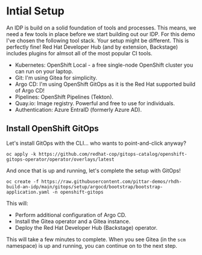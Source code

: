 # Intial Setup

An IDP is build on a solid foundation of tools and processes.  This means, we need a few tools in place before we start building out our IDP.  For this demo I've chosen the following tool stack.  Your setup might be different.  This is perfectly fine!  Red Hat Developer Hub (and by extension, Backstage) includes plugins for almsot all of the most popular CI tools.

* Kubernetes:  OpenShift Local - a free single-node OpenShift cluster you can run on your laptop.
* Git:  I'm using Gitea for simplicity.  
* Argo CD: I'm using OpenShift GitOps as it is the Red Hat supported build of Argo CD!
* Pipelines: OpenShift Pipelines (Tekton).
* Quay.io: Image registry.  Powerful and free to use for individuals.
* Authentication: Azure EntraID (formerly Azure AD).

## Install OpenShift GitOps

Let's install GitOps with the CLI... who wants to point-and-click anyway?

```
oc apply -k https://github.com/redhat-cop/gitops-catalog/openshift-gitops-operator/operator/overlays/latest
```

And once that is up and running, let's complete the setup with GitOps!

```
oc create -f https://raw.githubusercontent.com/pittar-demos/rhdh-build-an-idp/main/gitops/setup/argocd/bootstrap/bootstrap-application.yaml -n openshift-gitops
```

This will:
* Perform additional configuration of Argo CD.
* Install the Gitea operator and a Gitea instance.
* Deploy the Red Hat Developer Hub (Backstage) operator.

This will take a few minutes to complete.  When you see Gitea (in the `scm` namespace) is up and running, you can continue on to the next step.